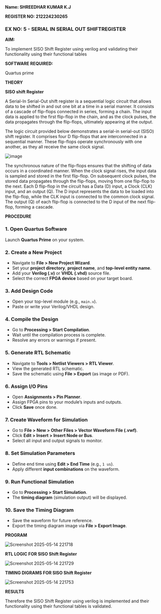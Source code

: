 **Name: SHREEDHAR KUMAR K.J**

**REGISTER NO: 212224230265**

### EX NO: 5 - SERIAL IN SERIAL OUT SHIFTREGISTER

**AIM:**

To implement  SISO Shift Register using verilog and validating their functionality using their functional tables

**SOFTWARE REQUIRED:**

Quartus prime

**THEORY**

**SISO shift Register**

A Serial-In Serial-Out shift register is a sequential logic circuit that allows data to be shifted in and out one bit at a time in a serial manner. It consists of a cascade of flip-flops connected in series, forming a chain. The input data is applied to the first flip-flop in the chain, and as the clock pulses, the data propagates through the flip-flops, ultimately appearing at the output.

The logic circuit provided below demonstrates a serial-in serial-out (SISO) shift register. It comprises four D flip-flops that are interconnected in a sequential manner. These flip-flops operate synchronously with one another, as they all receive the same clock signal.

![image](https://github.com/naavaneetha/SERIAL-IN-SERIAL-OUT-SHIFTREGISTER/assets/154305477/e81c4072-37f9-46c6-8145-566764b74c3a)

The synchronous nature of the flip-flops ensures that the shifting of data occurs in a coordinated manner. When the clock signal rises, the input data is sampled and stored in the first flip-flop. On subsequent clock pulses, the stored data propagates through the flip-flops, moving from one flip-flop to the next.
Each D flip-flop in the circuit has a Data (D) input, a Clock (CLK) input, and an output (Q). The D input represents the data to be loaded into the flip-flop, while the CLK input is connected to the common clock signal. The output (Q) of each flip-flop is connected to the D input of the next flip-flop, forming a cascade.

**PROCEDURE**

### 1. Open Quartus Software
Launch **Quartus Prime** on your system.

### 2. Create a New Project
- Navigate to **File > New Project Wizard**.
- Set your **project directory**, **project name**, and **top-level entity name**.
- Add your **Verilog (.v)** or **VHDL (.vhd)** source file.
- Select the correct **FPGA device** based on your target board.

### 3. Add Design Code
- Open your top-level module (e.g., `main.v`).
- Paste or write your Verilog/VHDL design.

### 4. Compile the Design
- Go to **Processing > Start Compilation**.
- Wait until the compilation process is complete.
- Resolve any errors or warnings if present.

### 5. Generate RTL Schematic
- Navigate to **Tools > Netlist Viewers > RTL Viewer**.
- View the generated RTL schematic.
- Save the schematic using **File > Export** (as image or PDF).

### 6. Assign I/O Pins
- Open **Assignments > Pin Planner**.
- Assign FPGA pins to your module’s inputs and outputs.
- Click **Save** once done.

### 7. Create Waveform for Simulation
- Go to **File > New > Other Files > Vector Waveform File (.vwf)**.
- Click **Edit > Insert > Insert Node or Bus**.
- Select all input and output signals to monitor.

### 8. Set Simulation Parameters
- Define end time using **Edit > End Time** (e.g., `1 us`).
- Apply different **input combinations** on the waveform.

### 9. Run Functional Simulation
- Go to **Processing > Start Simulation**.
- The **timing diagram** (simulation output) will be displayed.

### 10. Save the Timing Diagram
- Save the waveform for future reference.
- Export the timing diagram image via **File > Export Image**.

**PROGRAM**

![Screenshot 2025-05-14 221718](https://github.com/user-attachments/assets/42eee470-d6f5-4fae-8bda-9e7965f93337)


**RTL LOGIC FOR SISO Shift Register**

![Screenshot 2025-05-14 221729](https://github.com/user-attachments/assets/6414373f-f65f-4f5e-999a-a78f29272e76)


**TIMING DIGRAMS FOR SISO Shift Register**

![Screenshot 2025-05-14 221753](https://github.com/user-attachments/assets/6230b939-1ad8-48d2-903b-88698a0b2a1c)


**RESULTS**

Therefore the SISO Shift Register using verilog is implemented and their functionality using their functional tables is validated.
